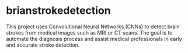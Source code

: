 # brianstrokedetection
This project uses Convolutional Neural Networks (CNNs) to detect brain strokes from medical images such as MRI or CT scans. The goal is to automate the diagnosis process and assist medical professionals in early and accurate stroke detection.
